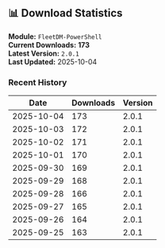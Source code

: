 ## 📊 Download Statistics

**Module:** `FleetDM-PowerShell`  
**Current Downloads:** **173**  
**Latest Version:** `2.0.1`  
**Last Updated:** 2025-10-04

### Recent History

| Date | Downloads | Version |
|------|-----------|---------|
| 2025-10-04 | 173 | 2.0.1 |
| 2025-10-03 | 172 | 2.0.1 |
| 2025-10-02 | 171 | 2.0.1 |
| 2025-10-01 | 170 | 2.0.1 |
| 2025-09-30 | 169 | 2.0.1 |
| 2025-09-29 | 168 | 2.0.1 |
| 2025-09-28 | 166 | 2.0.1 |
| 2025-09-27 | 165 | 2.0.1 |
| 2025-09-26 | 164 | 2.0.1 |
| 2025-09-25 | 163 | 2.0.1 |
